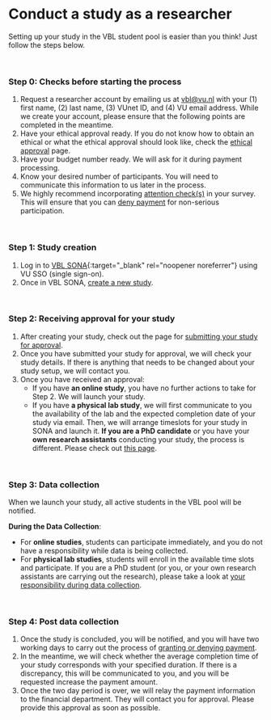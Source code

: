 
# Conduct a study as a researcher

Setting up your study in the VBL student pool is easier than you think! Just follow the steps below.

<br>

### Step 0: Checks before starting the process

1. Request a researcher account by emailing us at [vbl@vu.nl](mailto:vbl@vu.nl) with your (1) first name, (2) last name, (3) VUnet ID, and (4) VU email address. While we create your account, please ensure that the following points are completed in the meantime.       
2. Have your ethical approval ready. If you do not know how to obtain an ethical or what the ethical approval should look like, check the [ethical approval](ethical-approval) page.         
3. Have your budget number ready. We will ask for it during payment processing.
4. Know your desired number of participants. You will need to communicate this information to us later in the process.
5. We highly recommend incorporating [attention check(s)](attention-checks) in your survey. This will ensure that you can [deny payment](granting-or-denying-payment) for non-serious participation.       

<br>

### Step 1: Study creation

1. Log in to [VBL SONA](https://vu-vbl.sona-systems.com){:target="_blank" rel="noopener noreferrer"} using VU SSO (single sign-on).    
2. Once in VBL SONA, [create a new study](create-a-new-study).  

<br>

### Step 2: Receiving approval for your study

1. After creating your study, check out the page for [submitting your study for approval](submission-for-approval). 
2. Once you have submitted your study for approval, we will check your study details. If there is anything that needs to be changed about your study setup, we will contact you. 
3. Once you have received an approval:
    - If you have **an online study**, you have no further actions to take for Step 2. We will launch your study.
    - If you have **a physical lab study**, we will first communicate to you the availability of the lab and the expected completion date of your study via email. Then, we will arrange timeslots for your study in SONA and launch it. **If you are a PhD candidate** or you have your **own research assistants** conducting your study, the process is different. Please check out [this page](arranging-lab-study-yourself).

<br>

### Step 3: Data collection

When we launch your study, all active students in the VBL pool will be notified.

**During the Data Collection**: 

- For **online studies**, students can participate immediately, and you do not have a responsibility while data is being collected.
- For **physical lab studies**, students will enroll in the available time slots and participate. If you are a PhD student (or you, or your own research assistants are carrying out the research), please take a look at [your responsibility during data collection](responsibility-during-data-collection).

<br>

### Step 4: Post data collection

1. Once the study is concluded, you will be notified, and you will have two working days to carry out the process of [granting or denying payment](granting-or-denying-payment). 
2. In the meantime, we will check whether the average completion time of your study corresponds with your specified duration. If there is a discrepancy, this will be communicated to you, and you will be requested increase the payment amount.
3. Once the two day period is over, we will relay the payment information to the financial department. They will contact you for approval. Please provide this approval as soon as possible.
